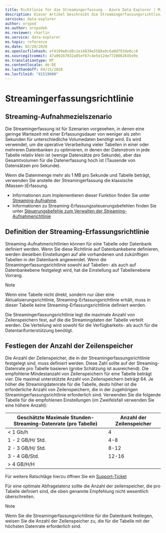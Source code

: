 ```yaml
---
title: Richtlinie für die Streamingerfassung - Azure Data Explorer | Microsoft Docs
description: Dieser Artikel beschreibt die Streamingerfassungsrichtlinie in Azure Data Explorer.
services: data-explorer
author: orspod
ms.author: orspodek
ms.reviewer: rkarlin
ms.service: data-explorer
ms.topic: reference
ms.date: 02/20/2020
ms.openlocfilehash: ef4199e0cd8c1e14839e5508a9c6a0d793de0cc0
ms.sourcegitcommit: 47a002b7032a05ef67c4e5e12de7720062645e9e
ms.translationtype: MT
ms.contentlocale: de-DE
ms.lasthandoff: 04/15/2020
ms.locfileid: "81519600"
---
```

# <a name="streaming-ingestion-policy"></a>Streamingerfassungsrichtlinie

## <a name="streaming-ingestion-target-scenario"></a>Streaming-Aufnahmezielszenario

Die Streamingerfassung ist für Szenarien vorgesehen, in denen eine geringe Wartezeit mit einer Erfassungsdauer von weniger als zehn Sekunden für unterschiedliche Volumedaten benötigt wird. Es wird verwendet, um die operative Verarbeitung vieler Tabellen in einer oder mehreren Datenbanken zu optimieren, in denen der Datenstrom in jede Tabelle relativ klein ist (wenige Datensätze pro Sekunde), aber das Gesamtvolumen für die Datenerfassung hoch ist (Tausende von Datensätzen pro Sekunde).

Wenn die Datenmenge mehr als 1 MB pro Sekunde und Tabelle beträgt, verwenden Sie anstelle der Streamingerfassung die klassische (Massen-)Erfassung. 

* Informationen zum Implementieren dieser Funktion finden Sie unter [Streaming-Aufnahme](https://docs.microsoft.com/azure/data-explorer/ingest-data-streaming).
* Informationen zu Streaming-Erfassungssteuerungsbefehlen finden Sie unter [Steuerungsbefehle zum Verwalten der Streaming-Aufnahmerichtlinie](../management/streamingingestion-policy.md)

## <a name="streaming-ingestion-policy-definition"></a>Definition der Streaming-Erfassungsrichtlinie

Streaming-Aufnahmerichtlinien können für eine Tabelle oder Datenbank definiert werden. Wenn Sie diese Richtlinie auf Datenbankebene definieren, werden dieselben Einstellungen auf alle vorhandenen und zukünftigen Tabellen in der Datenbank angewendet. Wenn die Streamingerfassungsrichtlinie sowohl auf Tabellen- als auch auf Datenbankebene festgelegt wird, hat die Einstellung auf Tabellenebene Vorrang.

> [!NOTE]
> Wenn eine Tabelle nicht direkt, sondern nur über eine Aktualisierungsrichtlinie, Streaming-Erfassungsrichtlinie erhält, muss in dieser Tabelle keine Streaming-Erfassungsrichtlinie definiert werden. 

Die Streamingerfassungsrichtlinie legt die maximale Anzahl von Zeilenspeichern fest, auf die die Streamingdaten der Tabelle verteilt werden. Die Verteilung wird sowohl für die Verfügbarkeits- als auch für die Datentarifunterstützung benötigt.

## <a name="setting-the-number-of-row-stores"></a>Festlegen der Anzahl der Zeilenspeicher

Die Anzahl der Zeilenspeicher, die in der Streamingerfassungsrichtlinie festgelegt sind, muss definiert werden. Diese Zahl sollte auf der Streaming-Datenrate pro Tabelle basieren (grobe Schätzung ist ausreichend).
Die empfohlene Mindestanzahl von Zeilenspeichern für eine Tabelle beträgt vier. Die maximal unterstützte Anzahl von Zeilenspeichern beträgt 64.
Je höher die Streamingdatenrate für die Tabelle, desto höher ist die erforderliche Anzahl von Zeilenspeichern, die in der zugehörigen Streamingerfassungsrichtlinie erforderlich sind.
Verwenden Sie die folgende Tabelle für die empfohlenen Einstellungen (im Zweifelsfall verwenden Sie eine höhere Anzahl):

|Geschätzte Maximale Stunden-Streaming-Datenrate (pro Tabelle)|Anzahl der Zeilenspeicher|
|----------|------|
|< 1 Gb/h |4|
|1 - 2 GB/H/ Std. |4-8|
|2 - 3 GB/H/ Std. |8-12|
|3 - 4 GB/Std. |12-16|
| > 4 GB/H/H |

 Für weitere Ratschläge hierzu öffnen Sie ein [Support-Ticket](https://ms.portal.azure.com/#blade/Microsoft_Azure_Support/HelpAndSupportBlade/overview)

Für eine optimale Abfragelatenz sollte die Anzahl der zeilenspeicher, die pro Tabelle definiert sind, die oben genannte Empfehlung nicht wesentlich überschreiten.

> [!NOTE]
> Wenn Sie die Streamingerfassungsrichtlinie für die Datenbank festlegen, weisen Sie die Anzahl der Zeilenspeicher zu, die für die Tabelle mit der höchsten Datenrate erforderlich sind. 